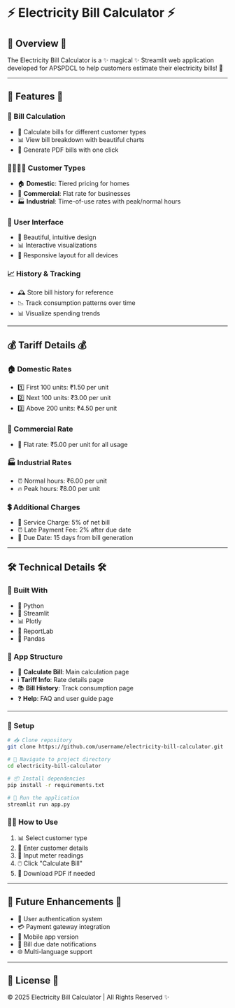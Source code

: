 # ⚡️ Electricity Bill Calculator ⚡️

## 🌟 Overview 🌟
The Electricity Bill Calculator is a ✨ magical ✨ Streamlit web application developed for APSPDCL to help customers estimate their electricity bills! 💸

---

## 🚀 Features 🚀

### 🧮 Bill Calculation
- 🔢 Calculate bills for different customer types
- 📊 View bill breakdown with beautiful charts
- 📑 Generate PDF bills with one click

### 👨‍👩‍👧‍👦 Customer Types
- 🏠 **Domestic**: Tiered pricing for homes
- 🏢 **Commercial**: Flat rate for businesses
- 🏭 **Industrial**: Time-of-use rates with peak/normal hours

### 📱 User Interface
- 🎨 Beautiful, intuitive design
- 📊 Interactive visualizations
- 📱 Responsive layout for all devices

### 📈 History & Tracking
- 🕰️ Store bill history for reference
- 📉 Track consumption patterns over time
- 📊 Visualize spending trends

---

## 💰 Tariff Details 💰

### 🏠 Domestic Rates
- 1️⃣ First 100 units: ₹1.50 per unit
- 2️⃣ Next 100 units: ₹3.00 per unit
- 3️⃣ Above 200 units: ₹4.50 per unit

### 🏢 Commercial Rate
- 💼 Flat rate: ₹5.00 per unit for all usage

### 🏭 Industrial Rates
- ⏰ Normal hours: ₹6.00 per unit
- 🔥 Peak hours: ₹8.00 per unit

### 💲 Additional Charges
- 🔧 Service Charge: 5% of net bill
- ⏰ Late Payment Fee: 2% after due date
- 📅 Due Date: 15 days from bill generation

---

## 🛠️ Technical Details 🛠️

### 🔧 Built With
- 🐍 Python
- 🌊 Streamlit
- 📊 Plotly
- 📄 ReportLab
- 🐼 Pandas

### 📂 App Structure
- 🧮 **Calculate Bill**: Main calculation page
- ℹ️ **Tariff Info**: Rate details page
- 📚 **Bill History**: Track consumption page
- ❓ **Help**: FAQ and user guide page

---

### 🔧 Setup
```bash
# 📥 Clone repository
git clone https://github.com/username/electricity-bill-calculator.git

# 📁 Navigate to project directory
cd electricity-bill-calculator

# 📦 Install dependencies
pip install -r requirements.txt

# 🚀 Run the application
streamlit run app.py
```

### 👨‍💻 How to Use
1. 📊 Select customer type
2. 📝 Enter customer details
3. 🔢 Input meter readings
4. 🖱️ Click "Calculate Bill"
5. 📄 Download PDF if needed

---

## 🔮 Future Enhancements 🔮
- 🔐 User authentication system
- 💳 Payment gateway integration
- 📱 Mobile app version
- 🔔 Bill due date notifications
- 🌐 Multi-language support

---


## 📝 License 📝
© 2025 Electricity Bill Calculator | All Rights Reserved ✨
